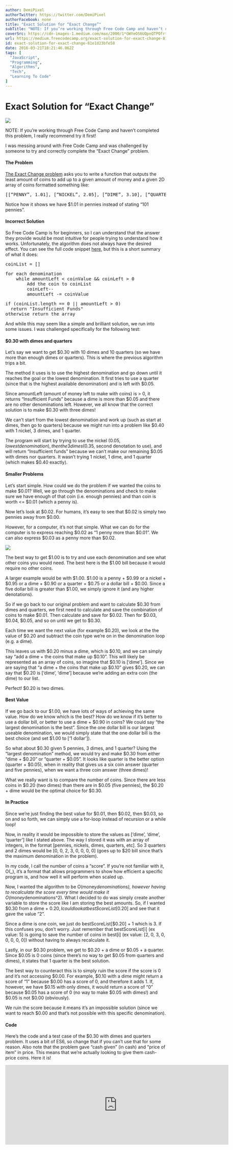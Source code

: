 ```yaml
---
author: DemiPixel
authorTwitter: https://twitter.com/DemiPixel
authorFacebook: none
title: "Exact Solution for “Exact Change”"
subTitle: "NOTE: If you’re working through Free Code Camp and haven’t completed this problem, I really recommend try it first!..."
coverSrc: https://cdn-images-1.medium.com/max/2000/1*GWYeOS6UQpnQTPOfrtU9VA.jpeg
url: https://medium.freecodecamp.org/exact-solution-for-exact-change-81e1d23bfe58
id: exact-solution-for-exact-change-81e1d23bfe58
date: 2016-03-21T18:21:46.862Z
tags: [
  "JavaScript",
  "Programming",
  "Algorithms",
  "Tech",
  "Learning To Code"
]
---
```

# Exact Solution for “Exact Change”







![](https://cdn-images-1.medium.com/max/2000/1*GWYeOS6UQpnQTPOfrtU9VA.jpeg)







NOTE: If you’re working through Free Code Camp and haven’t completed this problem, I really recommend try it first!

I was messing around with Free Code Camp and was challenged by someone to try and correctly complete the “Exact Change” problem.

#### The Problem

[The Exact Change problem](https://www.freecodecamp.com/challenges/exact-change) asks you to write a function that outputs the least amount of coins to add up to a given amount of money and a given 2D array of coins formatted something like:

<pre name="66b4" id="66b4" class="graf graf--pre graf-after--p">[[“PENNY”, 1.01], [“NICKEL”, 2.05], [“DIME”, 3.10], [“QUARTER”, 4.25], [“ONE”, 90.00], [“FIVE”, 55.00], [“TEN”, 20.00], [“TWENTY”, 60.00], [“ONE HUNDRED”, 100.00]]</pre>

Notice how it shows we have $1.01 in pennies instead of stating “101 pennies”.

#### Incorrect Solution

So Free Code Camp is for beginners, so I can understand that the answer they provide would be most intuitive for people trying to understand how it works. Unfortunately, the algorithm does not always have the desired effect. You can see the full code snippet [here](https://github.com/FreeCodeCamp/FreeCodeCamp/wiki/Algorithm-Exact-Change), but this is a short summary of what it does:

<pre name="fa7e" id="fa7e" class="graf graf--pre graf-after--p">coinList = []</pre>

<pre name="f7b7" id="f7b7" class="graf graf--pre graf-after--pre">for each denomination  
    while amountLeft < coinValue && coinLeft > 0  
        Add the coin to coinList  
        coinLeft--  
        amountLeft -= coinValue</pre>

<pre name="c9ba" id="c9ba" class="graf graf--pre graf-after--pre">if (coinList.length == 0 || amountLeft > 0)  
  return "Insufficient Funds"  
otherwise return the array</pre>

And while this may seem like a simple and brilliant solution, we run into some issues. I was challenged specifically for the following test:

#### $0.30 with dimes and quarters

Let’s say we want to get $0.30 with 10 dimes and 10 quarters (so we have more than enough dimes or quarters). This is where the previous algorithm trips a bit.

The method it uses is to use the highest denomination and go down until it reaches the goal or the lowest denomination. It first tries to use a quarter (since that is the highest available denomination) and is left with $0.05.

Since amountLeft (amount of money left to make with coins) is > 0, it returns “Insufficient Funds” because a dime is more than $0.05 and there are no other denominations left. However, we all know that the correct solution is to make $0.30 with three dimes!

We can’t start from the lowest denomination and work up (such as start at dimes, then go to quarters) because we might run into a problem like $0.40 with 1 nickel, 3 dimes, and 1 quarter.

The program will start by trying to use the nickel ($0.05, lowest denomination), then the 3 dimes ($0.35, second denotation to use), and will return “Insufficient funds” because we can’t make our remaining $0.05 with dimes nor quarters. It wasn’t trying 1 nickel, 1 dime, and 1 quarter (which makes $0.40 exactly).

#### Smaller Problems

Let’s start simple. How could we do the problem if we wanted the coins to make $0.01? Well, we go through the denominations and check to make sure we have enough of that coin (i.e. enough pennies) and than coin is worth <= $0.01 (which a penny is).

Now let’s look at $0.02\. For humans, it’s easy to see that $0.02 is simply two pennies away from $0.00.

However, for a computer, it’s not that simple. What we can do for the computer is to express reaching $0.02 as “1 penny more than $0.01”. We can also express $0.03 as a penny more than $0.02.



![](https://cdn-images-1.medium.com/max/1600/1*V03eYiLE2TQEkN-zUUyMfg.png)

The best way to get $1.00 is to try and use each denomination and see what other coins you would need. The best here is the $1.00 bill because it would require no other coins.



A larger example would be with $1.00\. $1.00 is a penny + $0.99 or a nickel + $0.95 or a dime + $0.90 or a quarter + $0.75 or a dollar bill + $0.00\. Since a five dollar bill is greater than $1.00, we simply ignore it (and any higher denotations).

So if we go back to our original problem and want to calculate $0.30 from dimes and quarters, we first need to calculate and save the combination of coins to make $0.01\. Then calculate and save for $0.02\. Then for $0.03, $0.04, $0.05, and so on until we get to $0.30.

Each time we want the next value (for example $0.20), we look at the the value of $0.20 and subtract the coin type we’re on in the denomination loop (e.g. a dime).

This leaves us with $0.20 minus a dime, which is $0.10, and we can simply say “add a dime + the coins that make up $0.10”. This will likely be represented as an array of coins, so imagine that $0.10 is [‘dime’]. Since we are saying that “a dime + the coins that make up $0.10” gives $0.20, we can say that $0.20 is [‘dime’, ‘dime’] because we’re adding an extra coin (the dime) to our list.

Perfect! $0.20 is two dimes.

#### Best Value

If we go back to our $1.00, we have lots of ways of achieving the same value. How do we know which is the best? How do we know if it’s better to use a dollar bill, or better to use a dime + $0.90 in coins? We could say “the largest denomination is the best”. Since the one dollar bill is our largest useable denomination, we would simply state that the one dollar bill is the best choice (and set $1.00 to [‘1 dollar’]).

So what about $0.30 given 5 pennies, 3 dimes, and 1 quarter? Using the “largest denomination” method, we would try and make $0.30 from either “dime + $0.20” or “quarter + $0.05”. It looks like quarter is the better option (quarter + $0.05), when in reality that gives us a six coin answer (quarter and five pennies), when we want a three coin answer (three dimes)!

What we really want is to compare the number of coins. Since there are less coins in $0.20 (two dimes) than there are in $0.05 (five pennies), the $0.20 + dime would be the optimal choice for $0.30.

#### In Practice

Since we’re just finding the best value for $0.01, then $0.02, then $0.03, so on and so forth, we can simply use a for-loop instead of recursion or a while loop!

Now, in reality it would be impossible to store the values as [‘dime’, ‘dime’, ‘quarter’] like I stated above. The way I stored it was with an array of integers, in the format [pennies, nickels, dimes, quarters, etc]. So 3 quarters and 2 dimes would be [0, 0, 2, 3, 0, 0, 0, 0] (goes up to $20 bill since that’s the maximum denomination in the problem).

In my code, I call the number of coins a “score”. If you’re not familiar with it, O(_), it’s a format that allows programmers to show how efficient a specific program is, and how well it will perform when scaled up.

Now, I wanted the algorithm to be O(money*denominations), however having to recalculate the score every time would make it O(money*denominations^2). What I decided to do was simply create another variable to store the score like I am storing the best amounts. So, if I wanted $0.30 from a dime + $0.20, I could look at bestScoreList[$0.20] and see that it gave the value “2”.

Since a dime is one coin, we just do bestScoreList[$0.20] + 1 which is 3\. If this confuses you, don’t worry. Just remember that bestScoreList[i] (ex value: 5) is going to save the number of coins in best[i] (ex value: [2, 0, 3, 0, 0, 0, 0, 0]) without having to always recalculate it.

Lastly, in our $0.30 problem, we get to $0.20 + a dime or $0.05 + a quarter. Since $0.05 is 0 coins (since there’s no way to get $0.05 from quarters and dimes), it states that 1 quarter is the best solution.

The best way to counteract this is to simply ruin the score if the score is 0 and it’s not accessing $0.00\. For example, $0.10 with a dime might return a score of “1” because $0.00 has a score of 0, and therefore it adds 1\. If, however, we have $0.15 with only dimes, it would return a score of “0” because $0.05 has a score of 0 (no way to make $0.05 with dimes!) and $0.05 is not $0.00 (obviously).

We ruin the score because it means it’s an impossible solution (since we want to reach $0.00 and that’s not possible with this specific denomination).

#### Code

Here’s the code and a test case of the $0.30 with dimes and quarters problem. It uses a bit of ES6, so change that if you can’t use that for some reason. Also note that the problem gave “cash given” (in cash) and “price of item” in price. This means that we’re actually looking to give them cash-price coins. Here it is!





<iframe width="700" height="250" src="https://medium.freecodecamp.org/media/e8b5c23c9beab8473cbdfd11a7441c20?postId=81e1d23bfe58" data-media-id="e8b5c23c9beab8473cbdfd11a7441c20" allowfullscreen="" frameborder="0"></iframe>












